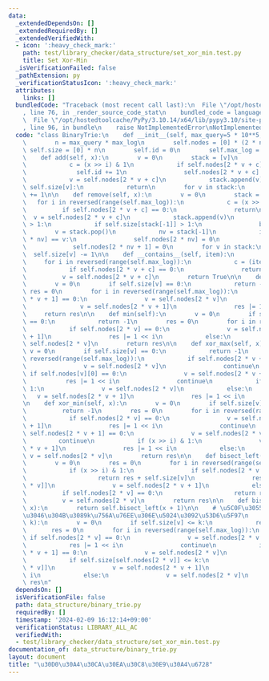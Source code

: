 ```yaml
---
data:
  _extendedDependsOn: []
  _extendedRequiredBy: []
  _extendedVerifiedWith:
  - icon: ':heavy_check_mark:'
    path: test/library_checker/data_structure/set_xor_min.test.py
    title: Set Xor-Min
  _isVerificationFailed: false
  _pathExtension: py
  _verificationStatusIcon: ':heavy_check_mark:'
  attributes:
    links: []
  bundledCode: "Traceback (most recent call last):\n  File \"/opt/hostedtoolcache/PyPy/3.10.14/x64/lib/pypy3.10/site-packages/onlinejudge_verify/documentation/build.py\"\
    , line 76, in _render_source_code_stat\n    bundled_code = language.bundle(\n\
    \  File \"/opt/hostedtoolcache/PyPy/3.10.14/x64/lib/pypy3.10/site-packages/onlinejudge_verify/languages/python.py\"\
    , line 96, in bundle\n    raise NotImplementedError\nNotImplementedError\n"
  code: "class BinaryTrie:\n    def __init__(self, max_query=5 * 10**5, max_log=30):\n\
    \        n = max_query * max_log\n        self.nodes = [0] * (2 * n)\n       \
    \ self.size = [0] * n\n        self.id = 0\n        self.max_log = max_log\n\n\
    \    def add(self, x):\n        v = 0\n        stack = [v]\n        for i in reversed(range(self.max_log)):\n\
    \            c = (x >> i) & 1\n            if self.nodes[2 * v + c] == 0:\n  \
    \              self.id += 1\n                self.nodes[2 * v + c] = self.id\n\
    \            v = self.nodes[2 * v + c]\n            stack.append(v)\n        if\
    \ self.size[v]:\n            return\n        for v in stack:\n            self.size[v]\
    \ += 1\n\n    def remove(self, x):\n        v = 0\n        stack = [v]\n     \
    \   for i in reversed(range(self.max_log)):\n            c = (x >> i) & 1\n  \
    \          if self.nodes[2 * v + c] == 0:\n                return\n          \
    \  v = self.nodes[2 * v + c]\n            stack.append(v)\n        while len(stack)\
    \ > 1:\n            if self.size[stack[-1]] > 1:\n                break\n    \
    \        v = stack.pop()\n            nv = stack[-1]\n            if self.nodes[2\
    \ * nv] == v:\n                self.nodes[2 * nv] = 0\n            else:\n   \
    \             self.nodes[2 * nv + 1] = 0\n        for v in stack:\n          \
    \  self.size[v] -= 1\n\n    def __contains__(self, item):\n        v = 0\n   \
    \     for i in reversed(range(self.max_log)):\n            c = (item >> i) & 1\n\
    \            if self.nodes[2 * v + c] == 0:\n                return False\n  \
    \          v = self.nodes[2 * v + c]\n        return True\n\n    def max(self):\n\
    \        v = 0\n        if self.size[v] == 0:\n            return -1\n       \
    \ res = 0\n        for i in reversed(range(self.max_log)):\n            if self.nodes[2\
    \ * v + 1] == 0:\n                v = self.nodes[2 * v]\n            else:\n \
    \               v = self.nodes[2 * v + 1]\n                res |= 1 << i\n   \
    \     return res\n\n    def min(self):\n        v = 0\n        if self.size[v]\
    \ == 0:\n            return -1\n        res = 0\n        for i in reversed(range(self.max_log)):\n\
    \            if self.nodes[2 * v] == 0:\n                v = self.nodes[2 * v\
    \ + 1]\n                res |= 1 << i\n            else:\n                v =\
    \ self.nodes[2 * v]\n        return res\n\n    def xor_max(self, x):\n       \
    \ v = 0\n        if self.size[v] == 0:\n            return -1\n        for i in\
    \ reversed(range(self.max_log)):\n            if self.nodes[2 * v + 1] == 0:\n\
    \                v = self.nodes[2 * v]\n                continue\n           \
    \ if self.nodes[v][0] == 0:\n                v = self.nodes[2 * v + 1]\n     \
    \           res |= 1 << i\n                continue\n            if (x >> i) &\
    \ 1:\n                v = self.nodes[2 * v]\n            else:\n             \
    \   v = self.nodes[2 * v + 1]\n                res |= 1 << i\n        return res\n\
    \n    def xor_min(self, x):\n        v = 0\n        if self.size[v] == 0:\n  \
    \          return -1\n        res = 0\n        for i in reversed(range(self.max_log)):\n\
    \            if self.nodes[2 * v] == 0:\n                v = self.nodes[2 * v\
    \ + 1]\n                res |= 1 << i\n                continue\n            if\
    \ self.nodes[2 * v + 1] == 0:\n                v = self.nodes[2 * v]\n       \
    \         continue\n            if (x >> i) & 1:\n                v = self.nodes[2\
    \ * v + 1]\n                res |= 1 << i\n            else:\n               \
    \ v = self.nodes[2 * v]\n        return res\n\n    def bisect_left(self, x):\n\
    \        v = 0\n        res = 0\n        for i in reversed(range(self.max_log)):\n\
    \            if (x >> i) & 1:\n                if self.nodes[2 * v + 1] == 0:\n\
    \                    return res + self.size[v]\n                res += self.size[self.nodes[2\
    \ * v]]\n                v = self.nodes[2 * v + 1]\n            else:\n      \
    \          if self.nodes[2 * v] == 0:\n                    return res\n      \
    \          v = self.nodes[2 * v]\n        return res\n\n    def bisect_right(self,\
    \ x):\n        return self.bisect_left(x + 1)\n\n    # \u5C0F\u3055\u3044\u307B\
    \u3046\u304B\u3089k\u756A\u76EE\u306E\u5024\u3092\u53D6\u5F97\n    def get_kth(self,\
    \ k):\n        v = 0\n        if self.size[v] <= k:\n            return -1\n \
    \       res = 0\n        for i in reversed(range(self.max_log)):\n           \
    \ if self.nodes[2 * v] == 0:\n                v = self.nodes[2 * v + 1]\n    \
    \            res |= 1 << i\n                continue\n            if self.nodes[2\
    \ * v + 1] == 0:\n                v = self.nodes[2 * v]\n                continue\n\
    \            if self.size[self.nodes[2 * v]] <= k:\n                k -= self.size[self.nodes[2\
    \ * v]]\n                v = self.nodes[2 * v + 1]\n                res |= 1 <<\
    \ i\n            else:\n                v = self.nodes[2 * v]\n        return\
    \ res\n"
  dependsOn: []
  isVerificationFile: false
  path: data_structure/binary_trie.py
  requiredBy: []
  timestamp: '2024-02-09 16:12:14+09:00'
  verificationStatus: LIBRARY_ALL_AC
  verifiedWith:
  - test/library_checker/data_structure/set_xor_min.test.py
documentation_of: data_structure/binary_trie.py
layout: document
title: "\u30D0\u30A4\u30CA\u30EA\u30C8\u30E9\u30A4\u6728"
---
```

